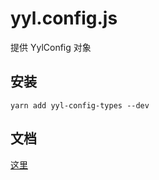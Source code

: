 # yyl.config.js
提供 YylConfig 对象

## 安装
```types
yarn add yyl-config-types --dev
```

## 文档
[这里](https://htmlpreview.github.io/?https://raw.githubusercontent.com/jackness1208/yyl-config-types/master/docs/modules.html)